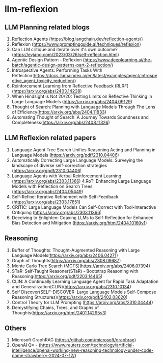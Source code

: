 # llm-reflexion
## LLM Planning related blogs

1. Reflection Agents (https://blog.langchain.dev/reflection-agents/)
2. Reflexion (https://www.promptingguide.ai/techniques/reflexion)
3. Can LLM critique and iterate over it's own outcome? (https://evjang.com/2023/03/26/self-reflection.html)
4. Agentic Design Pattern - Reflexion (https://www.deeplearning.ai/the-batch/agentic-design-patterns-part-2-reflection/)
5. Introspective Agents: Performing Tasks With Reflection(https://docs.llamaindex.ai/en/latest/examples/agent/introspective_agent_toxicity_reduction/)
6. Reinforcement Learning from Reflective Feedback (RLRF)(https://arxiv.org/abs/2403.14238)
7. When Hindsight is Not 20/20: Testing Limits on Reflective Thinking in Large Language Models (https://arxiv.org/abs/2404.09129)
8. Thought of Search: Planning with Language Models Through The Lens of Efficiency(https://arxiv.org/abs/2404.11833)
9. Automating Thought of Search: A Journey Towards Soundness and Completeness(https://arxiv.org/abs/2408.11326)



## LLM Reflexion related papers

1. Language Agent Tree Search Unifies Reasoning Acting and Planning in Language Models (https://arxiv.org/pdf/2310.04406)
2. Automatically Correcting Large Language Models: Surveying the landscape of diverse self-correction strategies (https://arxiv.org/pdf/2310.04406)
3. Language Agents with Verbal Reinforcement Learning (https://arxiv.org/abs/2303.11366)
4.RoT: Enhancing Large Language Models with Reflection on Search Trees (https://arxiv.org/abs/2404.05449)
5. Self-Refine: Iterative Refinement with Self-Feedback (https://arxiv.org/abs/2303.17651)
6. CRITIC: Large Language Models Can Self-Correct with Tool-Interactive Critiquing (https://arxiv.org/abs/2303.11366)
7. Deceiving to Enlighten: Coaxing LLMs to Self-Reflection for Enhanced Bias Detection and Mitigation
(https://arxiv.org/html/2404.10160v1)


## Reasoning
1. Buffer of Thoughts: Thought-Augmented Reasoning with Large Language Models(https://arxiv.org/abs/2406.04271)
2. Graph of Thoughts(https://arxiv.org/abs/2308.09687)
3. Monte Carlo Tree Search (MCTS)(https://arxiv.org/abs/2406.07394)
4. STaR: Self-Taught Reasoner(STaR) - Bootstrap Reasoning with Reasoning(https://arxiv.org/pdf/2203.14465)
5. CLIN: A Continually Learning Language Agent for Rapid Task Adaptation and Generalization(CLIN)(https://arxiv.org/abs/2310.10134)
6. Self Discover(SELF-DISCOVER: Large Language Models Self-Compose Reasoning Structures)(https://arxiv.org/pdf/2402.03620)
7. Control Theory for LLM Prompting (https://arxiv.org/abs/2310.04444)
8. Demystifying Chains, Trees, and Graphs of Thoughts(https://arxiv.org/html/2401.14295v3)

## Others
1. Microsoft GraphRAG (https://github.com/microsoft/graphrag)
2. OpenAI Q* - (https://www.reuters.com/technology/artificial-intelligence/openai-working-new-reasoning-technology-under-code-name-strawberry-2024-07-12/)




